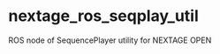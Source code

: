 nextage_ros_seqplay_util
========================

ROS node of SequencePlayer utility for NEXTAGE OPEN
